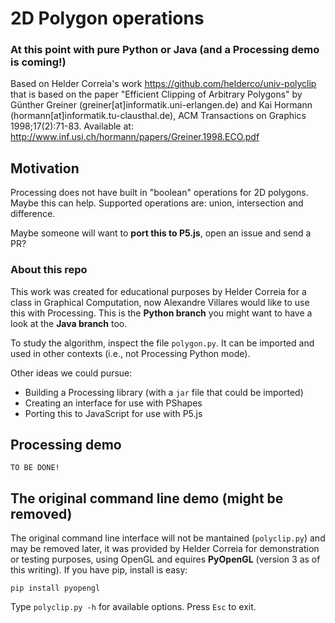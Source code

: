 # 2D Polygon operations
### At this point with pure Python or Java (and a Processing demo is coming!)

Based on Helder Correia's work https://github.com/helderco/univ-polyclip that is based on the paper "Efficient Clipping of Arbitrary Polygons" by Günther Greiner (greiner[at]informatik.uni-erlangen.de) and Kai Hormann (hormann[at]informatik.tu-clausthal.de), ACM Transactions on Graphics 1998;17(2):71-83. Available at: <http://www.inf.usi.ch/hormann/papers/Greiner.1998.ECO.pdf>

## Motivation

Processing does not have built in "boolean" operations for 2D polygons. Maybe this can help.
Supported operations are: union, intersection and difference.

Maybe someone will want to **port this to P5.js**, open an issue and send a PR?

### About this repo

This work was created for educational purposes by Helder Correia for a class in Graphical Computation, now Alexandre Villares would like to use this with Processing. This is the **Python branch** you might want to have a look at the **Java branch** too.

To study the algorithm, inspect the file `polygon.py`. It can be imported and used in other contexts (i.e., not Processing Python mode).

Other ideas we could pursue:

- Building a Processing library (with a `jar` file that could be imported)
- Creating an interface for use with PShapes
- Porting this to JavaScript for use with P5.js

## Processing demo

    TO BE DONE!

## The original command line demo (might be removed)

The original command line interface will not be mantained (`polyclip.py`) and may be removed later, it was provided by Helder Correia for demonstration or testing purposes, using OpenGL and equires **PyOpenGL** (version 3 as of this writing). If you have pip, install is easy:

`pip install pyopengl`

Type `polyclip.py -h` for available options. Press `Esc` to exit.


